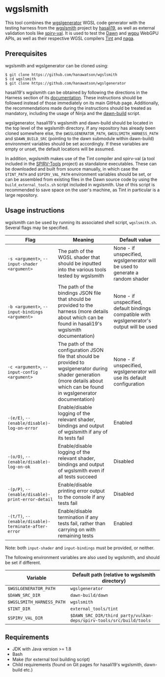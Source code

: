 # wgslsmith

This tool combines the [wgslgenerator](https://github.com/hanawatson/wgslgenerator)
WGSL code generator with the testing harness from the
[wgslsmith](https://github.com/wgslsmith/wgslsmith) project by [hasali19](https://github.com/hasali19), as well as external validation tools like [spirv-val](https://github.com/KhronosGroup/SPIRV-Tools). It is used to test the [Dawn](https://dawn.googlesource.com/dawn/) and [wgpu](https://github.com/gfx-rs/wgpu) WebGPU APIs, as well as their respective WGSL compilers [Tint](https://dawn.googlesource.com/tint) and [naga](https://github.com/gfx-rs/naga).

## Prerequisites

wgslsmith and wgslgenerator can be cloned using:

```
$ git clone https://github.com/hanawatson/wgslsmith
$ cd wgslsmith
$ git clone https://github.com/hanawatson/wgslgenerator
```

hasali19's wgslsmith can be obtained by following the directions in the Harness section
of its [documentation](https://wgslsmith.github.io/harness/building.html). These instructions
should be followed instead of those immediately on its main GitHub page. Additionally, the
recommendations made during the instructions should be treated as mandatory, including the
usage of Ninja and the [dawn-build](https://github.com/wgslsmith/dawn-build) script.

wgslgenerator, hasali19's wgslsmith and dawn-build should be located in the top level of the wgslsmith directory.
If any repository has already been cloned somewhere else, the `$WGSLGENERATOR_PATH`,
`$WGSLSMITH_HARNESS_PATH` and `$DAWN_BUILD_SRC` (pointing to the dawn submodule within dawn-build) environment variables should be set accordingly. If these variables are empty or unset, the
default locations will be assumed.

In addition, wgslsmith makes use of the Tint compiler and spirv-val (a tool included in the [SPIRV-Tools](https://github.com/KhronosGroup/SPIRV-Tools) project) as standalone executables. These can be downloaded and built from source manually, in which case the `$TINT_PATH` and `$SPIRV_VAL_PATH` environment variables should be set, or can be assembled from existing files in the Dawn source code by using the `build_external_tools.sh` script included in wgslsmith. Use of this script is recommended to save space on the user's machine, as Tint in particular is a large repository.

## Usage instructions

wgslsmith can be used by running its associated shell script, `wgslsmith.sh`. Several flags may be specified.

| Flag | Meaning | Default value |
| ---- | ------- | ------------- |
| `-s <argument>`, `--input-shader <argument>` | The path of the WGSL shader that should be inputted into the various tools tested by wgslsmith | None - if unspecified, wgslgenerator will be used to generate a random shader |
| `-b <argument>`, `--input-bindings <argument>` | The path of the bindings JSON file that should be provided to the harness (more details about which can be found in hasali19's wgslsmith documentation) | None - if unspecified, default bindings compatible with wgslgenerator's output will be used |
| `-c <argument>`, `--input-config <argument>` | The path of the configuration JSON file that should be provided to wgslgenerator during shader generation (more details about which can be found in wgslgenerator documentation) | None - if unspecified, wgslgenerator will use its default configuration |
| `-(e/E)`, `--(enable/disable)-log-on-error` | Enable/disable logging of the relevant shader, bindings and output of wgslsmith if any of its tests fail | Enabled |
| `-(o/O)`, `--(enable/disable)-log-on-ok` | Enable/disable logging of the relevant shader, bindings and output of wgslsmith even if all tests succeed | Disabled |
| `-(p/P)`, `--(enable/disable)-print-error-detail` | Enable/disable printing error output to the console if any tests fail | Disabled |
| `-(t/T)`, `--(enable/disable)-terminate-after-error` | Enable/disable termination if any tests fail, rather than carrying on with remaining tests | Enabled |

Note: both `input-shader` and `input-bindings` must be provided, or neither.

The following environment variables are also used by wgslsmith, and should be set if different.

| Variable | Default path (relative to wgslsmith directory) |
| -------- | ------------- |
| `$WGSLGENERATOR_PATH` | `wgslgenerator` |
| `$DAWN_SRC_DIR` | `dawn-build/dawn` |
| `$WGSLSMITH_HARNESS_PATH` | `wgslsmith` |
| `$TINT_DIR` | `external_tools/tint` |
| `$SPIRV_VAL_DIR` | `$DAWN_SRC_DIR/third_party/vulkan-deps/spirv-tools/src/build/tools` |

## Requirements

- JDK with Java version >= 1.8
- Bash
- Make (for external tool building script)
- Child requirements (found on Git pages for hasali19's wgslsmith, dawn-build etc.)
